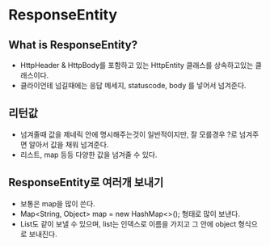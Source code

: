 # ResponseEntity

## What is ResponseEntity?
* HttpHeader & HttpBody를 포함하고 있는 HttpEntity 클래스를 상속하고있는 클래스이다.
* 클라이언테 넘길때에는 응답 메세지, statuscode, body 를 넣어서 넘겨준다.

## 리턴값
* 넘겨줄때 값을 제네릭 안에 명시해주는것이 일반적이지만, 잘 모를경우 ?로 넘겨주면 알아서 값을 채워 넘겨준다.
* 리스트, map 등등 다양한 값을 넘겨줄 수 있다.

## ResponseEntity로 여러개 보내기
* 보통은 map을 많이 쓴다. 
* Map<String, Object> map = new HashMap<>(); 형태로 많이 보낸다.
* List도 같이 보낼 수 있으며, list는 인덱스로 이름을 가지고 그 안에 object 형식으로 보내진다.
